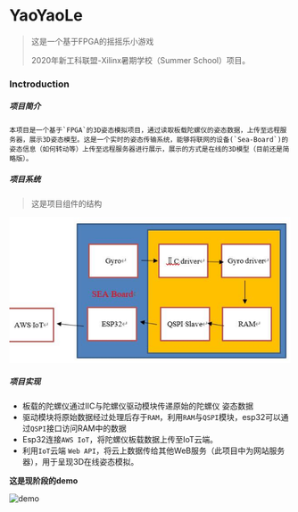 # YaoYaoLe
>  这是一个基于FPGA的摇摇乐小游戏 
>
> 2020年新工科联盟-Xilinx暑期学校（Summer School）项目。

### Inctroduction

##### 项目简介

 	本项目是一个基于`FPGA`的3D姿态模拟项目，通过读取板载陀螺仪的姿态数据，上传至远程服务器，展示3D姿态模型。这是一个实时的姿态传输系统，能够将联网的设备(`Sea-Board`)的姿态信息（如何转动等）上传至远程服务器进行展示，展示的方式是在线的3D模型（目前还是简略版）。



##### 项目系统

> 这是项目组件的结构

![system](system.jpg)



##### 项目实现

- 板载的陀螺仪通过IIC与陀螺仪驱动模块传递原始的陀螺仪 姿态数据
- 驱动模块将原始数据经过处理后存于`RAM`，利用`RAM`与`QSPI`模块，esp32可以通过`QSPI`接口访问RAM中的数据
- Esp32连接`AWS IoT`，将陀螺仪板载数据上传至IoT云端。
- 利用`IoT`云端 `Web API`，将云上数据传给其他WeB服务（此项目中为网站服务器），用于呈现3D在线姿态模拟。



__这是现阶段的demo__

![demo](demo.gif)

